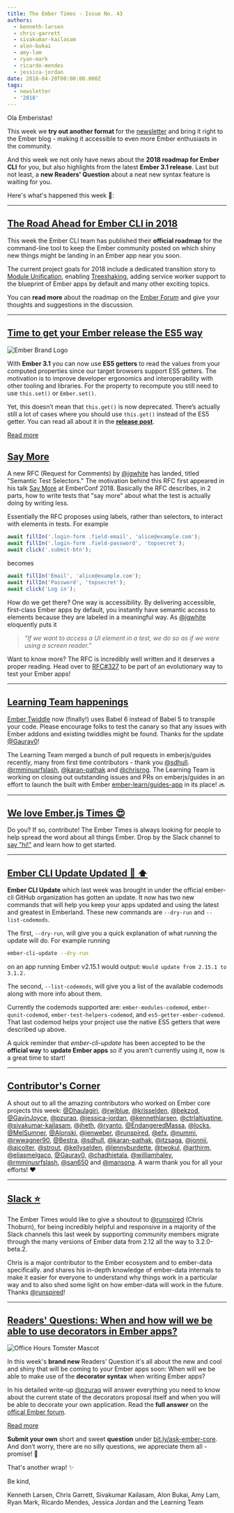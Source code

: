 ```yaml
---
title: The Ember Times - Issue No. 43
authors:
  - kenneth-larsen
  - chris-garrett
  - sivakumar-kailasam
  - alon-bukai
  - amy-lam
  - ryan-mark
  - ricardo-mendes
  - jessica-jordan
date: 2018-04-20T00:00:00.000Z
tags:
  - newsletter
  - '2018'
---
```



Ola Emberistas!

This week we **try out another format** for the [newsletter](https://the-emberjs-times.ongoodbits.com/)
and bring it right to the Ember blog - making it accessible to even more Ember enthusiasts in the community.

And this week we not only have news about the **2018 roadmap for Ember CLI** for you,
but also highlights from the latest **Ember 3.1 release**.
Last but not least, a **new Readers' Question** about a neat new syntax feature is waiting for you.

Here's what's happened this week 🐹:

<!-- READMORE -->

---

## [The Road Ahead for Ember CLI in 2018](https://discuss.emberjs.com/t/ember-cli-2018-edition/14543)

This week the Ember CLI team has published their **official roadmap** for the
command-line tool to keep the Ember community posted on which shiny new things
might be landing in an Ember app near you soon.

The current project goals for 2018 include a dedicated transition story to
[Module Unification](https://github.com/emberjs/rfcs/pull/143), enabling
[Treeshaking](https://github.com/ember-cli/rfcs/pull/110), adding service worker support
to the blueprint of Ember apps by default and many other exciting topics.

You can **read more** about the roadmap on the [Ember Forum](https://discuss.emberjs.com/t/ember-cli-2018-edition/14543)
and give your thoughts and suggestions in the discussion.

---

## [Time to get your Ember release the ES5 way](/blog/2018/04/13/ember-3-1-released.html)

<div class="blog-row">
  <img class="transparent padded float-left small" src="/images/brand/ember_Ember-Light.png" alt="Ember Brand Logo" />

  <p>
    With <strong>Ember 3.1</strong> you can now use <strong>ES5 getters</strong> to read the
    values from your computed properties since our target browsers support ES5 getters.
    The motivation is to improve developer ergonomics and interoperability with other tooling and libraries.
    For the property to recompute you still need to use <code>this.set()</code> or <code>Ember.set()</code>.</p>
  <p>
    Yet, this doesn’t mean that <code>this.get()</code> is now deprecated.
    There’s actually still a lot of cases where you should use <code>this.get()</code> instead of the ES5 getter.
    You can read all about it in the <a href="https://www.emberjs.com/blog/2018/04/13/ember-3-1-released.html#toc_es5-getters-for-computed-properties-1-of-3"><strong>release post</strong></a>.
  </p>
</div>

<a class="ember-button ember-button--centered" href="https://www.emberjs.com/blog/2018/04/13/ember-3-1-released.html#toc_es5-getters-for-computed-properties-1-of-3">Read more</a>

## [Say More](https://github.com/emberjs/rfcs/pull/327)

A new RFC (Request for Comments) by [@jgwhite](https://github.com/jgwhite) has landed, titled "Semantic Test Selectors."
The motivation behind this RFC first appeared in his talk [Say More] at EmberConf 2018.
Basically the RFC describes, in 2 parts, how to write tests that "say more" about what the test is actually doing by writing less.  

Essentially the RFC proposes using labels, rather than selectors, to interact with elements in tests.  For example

```javascript
await fillIn('.login-form .field-email', 'alice@example.com');
await fillIn('.login-form .field-password', 'topsecret');
await click('.submit-btn');
```

becomes

```javascript
await fillIn('Email', 'alice@example.com');
await fillIn('Password', 'topsecret');
await click('Log in');
```

How do we get there?  One way is accessibility.
By delivering accessible, first-class Ember apps by default, you instantly have semantic access to elements because they are labeled in a meaningful way.
As [@jgwhite](https://github.com/jgwhite)  eloquently puts it
> <cite>"If we want to access a UI element in a test, we do so as if we were using a screen reader."</cite>

Want to know more? The RFC is incredibly well written and it deserves a proper reading.  Head over to [RFC#327](https://github.com/emberjs/rfcs/pull/327) to be part of an evolutionary way to test your Ember apps!

---

## [Learning Team happenings](https://ember-twiddle.com/)

[Ember Twiddle](https://ember-twiddle.com/) now (finally!) uses Babel 6 instead of Babel 5 to transpile your code. Please encourage folks to test the canary so that any issues with Ember addons and existing twiddles might be found. Thanks for the update [@Gaurav0](https://github.com/Gaurav0)!

The Learning Team merged a bunch of pull requests in emberjs/guides recently, many from first time contributors - thank you [@sdhull](https://github.com/sdhull). [@rmminusrfslash](https://github.com/rmminusrfslash), [@karan-pathak](https://github.com/karan-pathak) and [@chrisrng](https://github.com/chrisrng). The Learning Team is working on closing out outstanding issues and PRs on emberjs/guides in an effort to launch the built with Ember [ember-learn/guides-app](https://github.com/ember-learn/guides-app) in its place! 🔜

---

## [We love Ember.js Times 😍](https://embercommunity.slack.com/messages/C8P6UPWNN/)

Do you? If so, contribute!  The Ember Times is always looking for people to help spread the word about all things Ember.
Drop by the Slack channel to [say "hi!"](https://embercommunity.slack.com/messages/C8P6UPWNN/) and learn how to get started.

---

## [Ember CLI Update Updated 🐹 ⬆️](https://github.com/ember-cli/ember-cli-update#options)

**Ember CLI Update** which last week was brought in under the official ember-cli GitHub
organization has gotten an update. It now has two new commands that will help you keep your apps updated and using the latest and greatest in Emberland.
These new commands are `--dry-run` and `--list-codemods`.

The first, `--dry-run`, will give you a quick explanation of what running the update will do.
For example running

```bash
ember-cli-update --dry-run
```

on an app running Ember v2.15.1 would output: `Would update from 2.15.1 to 3.1.2.`

The second, `--list-codemods`, will give you a list of the available codemods along with more info about them.

Currently the codemods supported are:
`ember-modules-codemod`, `ember-qunit-codemod`, `ember-test-helpers-codemod`, and `es5-getter-ember-codemod`.
That last codemod helps your project use the native ES5 getters that were described up above.

A quick reminder that _ember-cli-update_ has been accepted to be the **official way** to **update Ember apps**
so if you aren't currently using it, now is a great time to start!

---

## [Contributor's Corner](https://guides.emberjs.com/v3.1.0/contributing/repositories/)

<div  class="blog-row">
 <p>
  A shout out to all the amazing contributors who worked on Ember core projects this week:
  <a href="https://github.com/Dhaulagiri" target="gh-user">@Dhaulagiri</a>, <a href="https://github.com/rwjblue" target="gh-user">@rwjblue</a>, <a href="https://github.com/krisselden" target="gh-user">@krisselden</a>, <a href="https://github.com/bekzod" target="gh-user">@bekzod</a>, <a href="https://github.com/GavinJoyce" target="gh-user">@GavinJoyce</a>, <a href="https://github.com/pzuraq" target="gh-user">@pzuraq</a>, <a href="https://github.com/jessica-jordan" target="gh-user">@jessica-jordan</a>, <a href="https://github.com/kennethlarsen" target="gh-user">@kennethlarsen</a>, <a href="https://github.com/ctrlaltjustine" target="gh-user">@ctrlaltjustine</a>, <a href="https://github.com/sivakumar-kailasam" target="gh-user">@sivakumar-kailasam</a>, <a href="https://github.com/jheth" target="gh-user">@jheth</a>, <a href="https://github.com/ryanto" target="gh-user">@ryanto</a>, <a href="https://github.com/EndangeredMassa" target="gh-user">@EndangeredMassa</a>, <a href="https://github.com/locks" target="gh-user">@locks</a>, <a href="https://github.com/MelSumner" target="gh-user">@MelSumner</a>, <a href="https://github.com/Alonski" target="gh-user">@Alonski</a>, <a href="https://github.com/jenweber" target="gh-user">@jenweber</a>, <a href="https://github.com/runspired" target="gh-user">@runspired</a>, <a href="https://github.com/efx" target="gh-user">@efx</a>, <a href="https://github.com/nummi" target="gh-user">@nummi</a>, <a href="https://github.com/rwwagner90" target="gh-user">@rwwagner90</a>, <a href="https://github.com/Bestra" target="gh-user">@Bestra</a>, <a href="https://github.com/sdhull" target="gh-user">@sdhull</a>, <a href="https://github.com/karan-pathak" target="gh-user">@karan-pathak</a>, <a href="https://github.com/itzsaga" target="gh-user">@itzsaga</a>, <a href="https://github.com/jonnii" target="gh-user">@jonnii</a>, <a href="https://github.com/ajcolter" target="gh-user">@ajcolter</a>, <a href="https://github.com/strout" target="gh-user">@strout</a>, <a href="https://github.com/kellyselden" target="gh-user">@kellyselden</a>, <a href="https://github.com/lennyburdette" target="gh-user">@lennyburdette</a>, <a href="https://github.com/twokul" target="gh-user">@twokul</a>, <a href="https://github.com/arthirm" target="gh-user">@arthirm</a>, <a href="https://github.com/eliasmelgaco" target="gh-user">@eliasmelgaco</a>, <a href="https://github.com/Gaurav0" target="gh-user">@Gaurav0</a>, <a href="https://github.com/chadhietala" target="gh-user">@chadhietala</a>, <a href="https://github.com/williamhaley" target="gh-user">@williamhaley</a>, <a href="https://github.com/rmminusrfslash" target="gh-user">@rmminusrfslash</a>, <a href="https://github.com/san650" target="gh-user">@san650</a> and <a href="https://github.com/mansona" target="gh-user">@mansona</a>.
  A warm thank you for all your efforts! ❤️
 </p>
</div>

---

## [Slack ⭐️](https://ember-community-slackin.herokuapp.com/)

The Ember Times would like to give a shoutout to <a href="https://github.com/runspired">@runspired</a> (Chris Thoburn), for being incredibly helpful and responsive in a majority of the Slack channels this last week
by supporting community members migrate through the many versions of Ember data from 2.12 all the way to 3.2.0-beta.2.

Chris is a major contributor to the Ember ecosystem and to ember-data specifically.
and shares his in-depth knowledge of ember-data internals to make it easier for everyone to understand why things work in a particular way and to also shed some light on how ember-data will work in the future. Thanks [@runspired](https://github.com/runspired)!

---

## [Readers' Questions: When and how will we be able to use decorators in Ember apps?](https://discuss.emberjs.com/t/readers-question-when-will-we-be-able-to-use-decorators-in-ember-apps/14583)

<div class="blog-row">
  <img class="float-right small transparent padded" alt="Office Hours Tomster Mascot" title="Readers' Questions" src="/images/tomsters/officehours.png" />

  <p>In this week's <strong>brand new</strong> Readers’ Question it's all about the new and cool and shiny that will
  be coming to your Ember apps soon: When will we be able to make use of the <strong>decorator syntax</strong> when writing Ember apps?
  </p>
  <p>In his detailed write-up <a href="https://github.com/pzuraq">@pzuraq</a> will answer everything you need to know about the current state of the decorators
  proposal itself and when you will be able to decorate your own application. Read the <strong>full answer</strong>
  on the <a href="https://discuss.emberjs.com/t/readers-question-when-will-we-be-able-to-use-decorators-in-ember-apps/14583">offical Ember forum</a>.</p>
</div>

<a class="ember-button ember-button--centered" href="https://discuss.emberjs.com/t/readers-question-when-will-we-be-able-to-use-decorators-in-ember-apps/14583">Read more</a>

**Submit your own** short and sweet **question** under [bit.ly/ask-ember-core](https://bit.ly/ask-ember-core). And don’t worry, there are no silly questions, we appreciate them all - promise! 🤞


That's another wrap!  ✨

Be kind,

Kenneth Larsen, Chris Garrett, Sivakumar Kailasam, Alon Bukai, Amy Lam, Ryan Mark, Ricardo Mendes, Jessica Jordan and the Learning Team

[Say More]: https://www.youtube.com/watch?v=iAyRVPSOpy8
